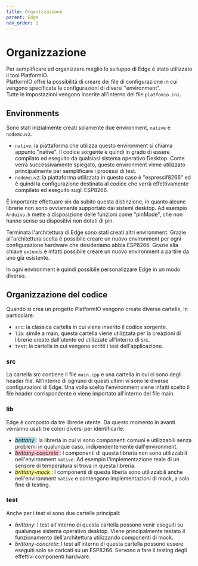 ```yaml
---
title: Organizzazione
parent: Edge
nav_order: 1
---
```


# Organizzazione

Per semplificare ed organizzare meglio lo sviluppo di Edge è stato utilizzato il tool PlatformIO.  
PlatformIO offre la possibilità di creare dei file di configurazione in cui vengono specificate le configurazioni di diversi "environment".  
Tutte le impostazioni vengono inserite all'interno del file ``platfomio.ini``.

## Environments

Sono stati inizialmente creati solamente due environment, ``native`` e ``nodemcuv2``.

- ``native``: la piattaforma che utilizza questo environment si chiama appunto "native". Il codice sorgente è quindi in grado di essere compilato ed eseguito da qualsiasi sistema operativo Desktop. Come verrà successivamente spiegato, questo environment viene utilizzato principalmente per semplificare i processi di test.
- ``nodemcuv2``: la piattaforma utilizzata in questo caso è "espressif8266" ed è quindi la configurazione destinata al codice che verrà effettivamente compilato ed eseguito sugli ESP8266.

È importante effettuare sin da subito questa distinzione, in quanto alcune librerie non sono ovviamente supportato dai sistemi desktop. Ad esempio ``Arduino.h`` mette a disposizione delle funzioni come "pinMode", che non hanno senso su dispositivi non dotati di pin.

Terminata l'architettura di Edge sono stati creati altri environment. Grazie all'architettura scelta è possibile creare un nuovo environment per ogni configurazione hardware che desideriamo abbia ESP8266.
Grazie alla chiave ``extends`` è infatti possibile creare un nuovo environment a partire da uno già esistente.

In ogni environment è quindi possibile personalizzare Edge in un modo diverso.

## Organizzazione del codice

Quando si crea un progetto PlatformIO vengono create diverse cartelle, in particolare:

- ``src``: la classica cartella in cui viene inserito il codice sorgente.
- ``lib``: simile a main, questa cartella viene utilizzata per la creazioni di librerie create dall'utente ed utilizzate all'interno di src.
- ``test``: la cartella in cui vengono scritti i test dell'applicazione.

### src
La cartella src contiene il file ``main.cpp`` e una cartella in cui ci sono degli header file. All'interno di ognuno di questi ultimi vi sono le diverse configurazioni di Edge. Una volta scelto l'environment viene infatti scelto il file header corrispondente e viene importato all'interno del file main.

### lib
Edge è composto da tre librerie utente. Da questo momento in avanti verranno usati tre colori diversi per identificarle:  
- <span style="background-color: #add8e6"> _brittany_ </span>: la libreria in cui vi sono componenti comuni e utilizzabili senza problemi in qualunque caso, indipendentemente dall'environment.
- <span style="background-color: pink"> _brittany-concrete_ </span>: I componenti di questa libreria non sono utilizzabili nell'environment ``native``. Ad esempio l'implementazione reale di un sensore di temperatura si trova in questa libreria.
- <span style="background-color: #FFFF99"> _brittany-mock_ </span>: I componenti di questa liberia sono utilizzabili anche nell'environment ``native`` e contengono implementazioni di mock, a solo fine di testing.

### test
Anche per i test vi sono due cartelle principali:

- _brittany_: I test all'interno di questa cartella possono venir eseguiti su qualunque sistema operativo desktop. Viene principalmente testato il funzionamento dell'architettura utilizzando componenti di mock.
- _brittany-concrete_: I test all'interno di questa cartella possono essere eseguiti solo se caricati su un ESP8266. Servono a fare il testing degli effettivi componenti hardware.

